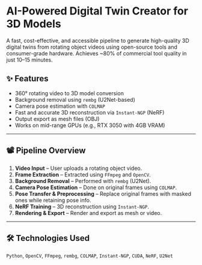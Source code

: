 # AI-Powered Digital Twin Creator for 3D Models

A fast, cost-effective, and accessible pipeline to generate high-quality 3D digital twins from rotating object videos using open-source tools and consumer-grade hardware. Achieves ~80% of commercial tool quality in just 10–15 minutes.

## ✨ Features

- 360° rotating video to 3D model conversion
- Background removal using `rembg` (U2Net-based)
- Camera pose estimation with `COLMAP`
- Fast and accurate 3D reconstruction via `Instant-NGP` (NeRF)
- Output export as mesh files (OBJ)
- Works on mid-range GPUs (e.g., RTX 3050 with 4GB VRAM)

---

## 📽️ Pipeline Overview

1. **Video Input** – User uploads a rotating object video.
2. **Frame Extraction** – Extracted using `FFmpeg` and `OpenCV`.
3. **Background Removal** – Performed with `rembg` (U2Net).
4. **Camera Pose Estimation** – Done on original frames using `COLMAP`.
5. **Pose Transfer & Preprocessing** – Replace original frames with masked ones while retaining pose info.
6. **NeRF Training** – 3D reconstruction using `Instant-NGP`.
7. **Rendering & Export** – Render and export as mesh or video.

---

## 🛠️ Technologies Used

`Python`, `OpenCV`, `FFmpeg`, `rembg`, `COLMAP`, `Instant-NGP`, `CUDA`, `NeRF`, `U2Net`
